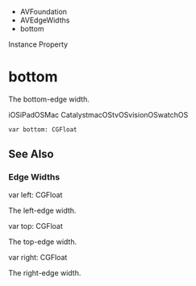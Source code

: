 

- AVFoundation
- AVEdgeWidths
-  bottom 

Instance Property

# bottom

The bottom-edge width.

iOSiPadOSMac CatalystmacOStvOSvisionOSwatchOS

``` source
var bottom: CGFloat
```

## See Also

### Edge Widths

var left: CGFloat

The left-edge width.

var top: CGFloat

The top-edge width.

var right: CGFloat

The right-edge width.

